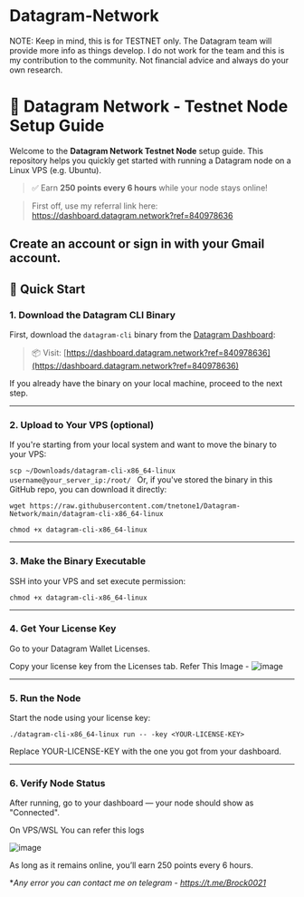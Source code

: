 # Datagram-Network



NOTE: Keep in mind, this is for TESTNET only. The Datagram team will provide more info as things develop. I do not work for the team and this is my contribution to the community. Not financial advice and always do your own research.



# 🧠 Datagram Network - Testnet Node Setup Guide

Welcome to the **Datagram Network Testnet Node** setup guide. This repository helps you quickly get started with running a Datagram node on a Linux VPS (e.g. Ubuntu).

> ✅ Earn **250 points every 6 hours** while your node stays online!

> First off, use my referral link here: https://dashboard.datagram.network?ref=840978636

Create an account or sign in with your Gmail account.
---

## 🚀 Quick Start

### 1. Download the Datagram CLI Binary

First, download the `datagram-cli` binary from the [Datagram Dashboard](https://dashboard.datagram.network?ref=840978636):

> 📦 Visit: [https://dashboard.datagram.network?ref=840978636](https://dashboard.datagram.network?ref=840978636)

If you already have the binary on your local machine, proceed to the next step.

---

### 2. Upload to Your VPS (optional)

If you're starting from your local system and want to move the binary to your VPS:

```scp ~/Downloads/datagram-cli-x86_64-linux username@your_server_ip:/root/ ```
Or, if you've stored the binary in this GitHub repo, you can download it directly:

```wget https://raw.githubusercontent.com/tnetone1/Datagram-Network/main/datagram-cli-x86_64-linux```

```chmod +x datagram-cli-x86_64-linux```

---

### 3. Make the Binary Executable
SSH into your VPS and set execute permission:


```chmod +x datagram-cli-x86_64-linux```

---


### 4. Get Your License Key
Go to your Datagram Wallet Licenses.

Copy your license key from the Licenses tab.
Refer This Image - ![image](https://github.com/user-attachments/assets/f24fd07e-6621-4bb7-a4d3-437b9c3a86e3)

---

### 5. Run the Node
Start the node using your license key:


```./datagram-cli-x86_64-linux run -- -key <YOUR-LICENSE-KEY>```


Replace YOUR-LICENSE-KEY with the one you got from your dashboard.

---

### 6. Verify Node Status
After running, go to your dashboard — your node should show as "Connected".

On VPS/WSL You can refer this logs


![image](https://github.com/user-attachments/assets/a9baed39-0f2f-4c55-9614-a8b5e5045913)

As long as it remains online, you’ll earn 250 points every 6 hours.

**Any error you can contact me on telegram - https://t.me/Brock0021*
